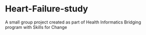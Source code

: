 # Heart-Failure-study
A small group project created as part of Health Informatics Bridging program with Skills for Change
